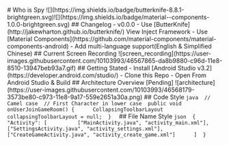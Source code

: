 #   W h o   i s   S p y  
  
 ! [ ] ( h t t p s : / / i m g . s h i e l d s . i o / b a d g e / b u t t e r k n i f e - 8 . 8 . 1 - b r i g h t g r e e n . s v g ) ! [ ] ( h t t p s : / / i m g . s h i e l d s . i o / b a d g e / m a t e r i a l - - c o m p o n e n t s - 1 . 0 . 0 - b r i g h t g r e e n . s v g )  
  
  
  
 # #   C h a n g e l o g  
  
 -   * * v 0 . 0 . 0 * *    
  
     -   U s e   [ B u t t e r K n i f e ] ( h t t p : / / j a k e w h a r t o n . g i t h u b . i o / b u t t e r k n i f e / )   V i e w   I n j e c t   F r a m e w o r k  
  
     -   U s e   [ M a t e r i a l   C o m p o n e n t s ] ( h t t p s : / / g i t h u b . c o m / m a t e r i a l - c o m p o n e n t s / m a t e r i a l - c o m p o n e n t s - a n d r o i d )  
  
     -   A d d   m u l t i - l a n g u a g e   s u p p o r t ( E n g l i s h   &   S i m p l i f i e d   C h i n e s e )  
  
 # #   C u r r e n t   S c r e e n   R e c o r d i n g  
  
 ! [ s c r e e n _ r e c o r d i n g ] ( h t t p s : / / u s e r - i m a g e s . g i t h u b u s e r c o n t e n t . c o m / 1 0 1 0 3 9 9 3 / 4 6 5 6 7 8 6 5 - d a 8 b 9 8 8 0 - c 9 6 d - 1 1 e 8 - 8 5 1 0 - 1 3 9 4 7 b e b 9 3 a 7 . g i f )  
  
  
  
 # #   G e t t i n g   S t a t e d  
  
 -   I n s t a l l   [ A n d r o i d   S t u d i o   v 3 . 2 ] ( h t t p s : / / d e v e l o p e r . a n d r o i d . c o m / s t u d i o / )  
  
 -   C l o n e   t h i s   R e p o  
 -   O p e n   F r o m   A n d r o i d   S t u d i o   &   B u i l d  
  
  
  
 # #   A r c h i t e c t u r e   O v e r v i e w  
  
 * * [ P e n d i n g ] * *  
  
 ! [ a r c h i t e c t u r e ] ( h t t p s : / / u s e r - i m a g e s . g i t h u b u s e r c o n t e n t . c o m / 1 0 1 0 3 9 9 3 / 4 6 5 6 8 1 7 9 - 3 5 7 3 b e 8 0 - c 9 7 3 - 1 1 e 8 - 9 a 1 7 - 5 5 9 e 2 6 5 1 a 3 0 a . p n g )  
  
  
  
 # #   C o d e   S t y l e  
  
 ` ` ` j a v a  
 / /   C a m e l   c a s e  
 / /   F i r s t   C h a r a c t e r   i n   l o w e r   c a s e  
 p u b l i c   v o i d   o n U s e r J o i n G a m e R o o m ( )   {  
         C o l l a p s i n g T o o l b a r L a y o u t   c o l l a p s i n g T o o l b a r L a y o u t   =   n u l l ;  
 }  
 ` ` `  
  
  
  
 # #   F i l e   N a m e   S t y l e  
  
 ` ` ` j s o n  
 {  
         " A c t i v i t y " :   [  
                 [ " M a i n A c t i v i t y . j a v a " ,   " a c t i v i t y _ m a i n . x m l " ] ,  
                 [ " S e t t i n g s A c t i v i t y . j a v a " ,   " a c t i v i t y _ s e t t i n g s . x m l " ] ,  
                 [ " C r e a t e G a m e A c t i v i t y . j a v a " ,   " a c t i v i t y _ c r e a t e _ g a m e . x m l " ]  
         ]  
 }  
 ` ` `  
  
 